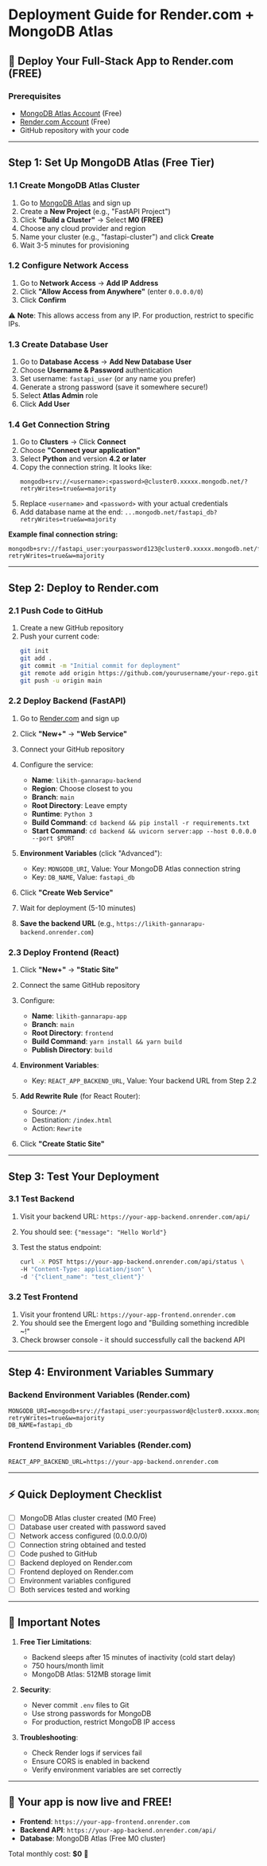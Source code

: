 # Deployment Guide for Render.com + MongoDB Atlas

## 🚀 Deploy Your Full-Stack App to Render.com (FREE)

### Prerequisites
- [MongoDB Atlas Account](https://www.mongodb.com/cloud/atlas/register) (Free)
- [Render.com Account](https://render.com) (Free)
- GitHub repository with your code

---

## Step 1: Set Up MongoDB Atlas (Free Tier)

### 1.1 Create MongoDB Atlas Cluster
1. Go to [MongoDB Atlas](https://www.mongodb.com/cloud/atlas/register) and sign up
2. Create a **New Project** (e.g., "FastAPI Project")
3. Click **"Build a Cluster"** → Select **M0 (FREE)**
4. Choose any cloud provider and region
5. Name your cluster (e.g., "fastapi-cluster") and click **Create**
6. Wait 3-5 minutes for provisioning

### 1.2 Configure Network Access
1. Go to **Network Access** → **Add IP Address**
2. Click **"Allow Access from Anywhere"** (enter `0.0.0.0/0`)
3. Click **Confirm**

⚠️ **Note**: This allows access from any IP. For production, restrict to specific IPs.

### 1.3 Create Database User
1. Go to **Database Access** → **Add New Database User**
2. Choose **Username & Password** authentication
3. Set username: `fastapi_user` (or any name you prefer)
4. Generate a strong password (save it somewhere secure!)
5. Select **Atlas Admin** role
6. Click **Add User**

### 1.4 Get Connection String
1. Go to **Clusters** → Click **Connect**
2. Choose **"Connect your application"**
3. Select **Python** and version **4.2 or later**
4. Copy the connection string. It looks like:
   ```
   mongodb+srv://<username>:<password>@cluster0.xxxxx.mongodb.net/?retryWrites=true&w=majority
   ```
5. Replace `<username>` and `<password>` with your actual credentials
6. Add database name at the end: `...mongodb.net/fastapi_db?retryWrites=true&w=majority`

**Example final connection string:**
```
mongodb+srv://fastapi_user:yourpassword123@cluster0.xxxxx.mongodb.net/fastapi_db?retryWrites=true&w=majority
```

---

## Step 2: Deploy to Render.com

### 2.1 Push Code to GitHub
1. Create a new GitHub repository
2. Push your current code:
   ```bash
   git init
   git add .
   git commit -m "Initial commit for deployment"
   git remote add origin https://github.com/yourusername/your-repo.git
   git push -u origin main
   ```

### 2.2 Deploy Backend (FastAPI)
1. Go to [Render.com](https://render.com) and sign up
2. Click **"New+"** → **"Web Service"**
3. Connect your GitHub repository
4. Configure the service:
   - **Name**: `likith-gannarapu-backend`
   - **Region**: Choose closest to you
   - **Branch**: `main`
   - **Root Directory**: Leave empty
   - **Runtime**: `Python 3`
   - **Build Command**: `cd backend && pip install -r requirements.txt`
   - **Start Command**: `cd backend && uvicorn server:app --host 0.0.0.0 --port $PORT`

5. **Environment Variables** (click "Advanced"):
   - Key: `MONGODB_URI`, Value: Your MongoDB Atlas connection string
   - Key: `DB_NAME`, Value: `fastapi_db`

6. Click **"Create Web Service"**
7. Wait for deployment (5-10 minutes)
8. **Save the backend URL** (e.g., `https://likith-gannarapu-backend.onrender.com`)

### 2.3 Deploy Frontend (React)
1. Click **"New+"** → **"Static Site"**
2. Connect the same GitHub repository
3. Configure:
   - **Name**: `likith-gannarapu-app`
   - **Branch**: `main`
   - **Root Directory**: `frontend`
   - **Build Command**: `yarn install && yarn build`
   - **Publish Directory**: `build`

4. **Environment Variables**:
   - Key: `REACT_APP_BACKEND_URL`, Value: Your backend URL from Step 2.2

5. **Add Rewrite Rule** (for React Router):
   - Source: `/*`
   - Destination: `/index.html`
   - Action: `Rewrite`

6. Click **"Create Static Site"**

---

## Step 3: Test Your Deployment

### 3.1 Test Backend
1. Visit your backend URL: `https://your-app-backend.onrender.com/api/`
2. You should see: `{"message": "Hello World"}`

3. Test the status endpoint:
   ```bash
   curl -X POST https://your-app-backend.onrender.com/api/status \
   -H "Content-Type: application/json" \
   -d '{"client_name": "test_client"}'
   ```

### 3.2 Test Frontend
1. Visit your frontend URL: `https://your-app-frontend.onrender.com`
2. You should see the Emergent logo and "Building something incredible ~!"
3. Check browser console - it should successfully call the backend API

---

## Step 4: Environment Variables Summary

### Backend Environment Variables (Render.com)
```
MONGODB_URI=mongodb+srv://fastapi_user:yourpassword@cluster0.xxxxx.mongodb.net/fastapi_db?retryWrites=true&w=majority
DB_NAME=fastapi_db
```

### Frontend Environment Variables (Render.com)
```
REACT_APP_BACKEND_URL=https://your-app-backend.onrender.com
```

---

## ⚡ Quick Deployment Checklist

- [ ] MongoDB Atlas cluster created (M0 Free)
- [ ] Database user created with password saved
- [ ] Network access configured (0.0.0.0/0)
- [ ] Connection string obtained and tested
- [ ] Code pushed to GitHub
- [ ] Backend deployed on Render.com
- [ ] Frontend deployed on Render.com
- [ ] Environment variables configured
- [ ] Both services tested and working

---

## 🚨 Important Notes

1. **Free Tier Limitations**:
   - Backend sleeps after 15 minutes of inactivity (cold start delay)
   - 750 hours/month limit
   - MongoDB Atlas: 512MB storage limit

2. **Security**: 
   - Never commit `.env` files to Git
   - Use strong passwords for MongoDB
   - For production, restrict MongoDB IP access

3. **Troubleshooting**:
   - Check Render logs if services fail
   - Ensure CORS is enabled in backend
   - Verify environment variables are set correctly

---

## 🎉 Your app is now live and FREE!

- **Frontend**: `https://your-app-frontend.onrender.com`
- **Backend API**: `https://your-app-backend.onrender.com/api/`
- **Database**: MongoDB Atlas (Free M0 cluster)

Total monthly cost: **$0** 🎉